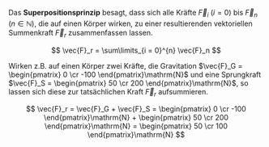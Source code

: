Das **Superpositionsprinzip** besagt, dass sich alle Kräfte $\vec{F}_i$ ($i  = 0$) bis $\vec{F}_n$ ($n\in \mathbb{N}$), die auf einen Körper wirken, zu einer resultierenden vektoriellen Summenkraft $\vec{F}_r$ zusammenfassen lassen.

$$
\vec{F}_r = \sum\limits_{i = 0}^{n} \vec{F}_n
$$

Wirken z.B. auf einen Körper zwei Kräfte, die Gravitation $\vec{F}_G = \begin{pmatrix} 0 \cr -100 \end{pmatrix}\mathrm{N}$ und eine Sprungkraft $\vec{F}_S = \begin{pmatrix} 50 \cr 200 \end{pmatrix}\mathrm{N}$, so lassen sich diese zur tatsächlichen Kraft $\vec{F}_r$ aufsummieren.

$$
\vec{F}_r = \vec{F}_G + \vec{F}_S = \begin{pmatrix} 0 \cr -100 \end{pmatrix}\mathrm{N} + \begin{pmatrix} 50 \cr 200 \end{pmatrix}\mathrm{N} = \begin{pmatrix} 50 \cr 100 \end{pmatrix}\mathrm{N}
$$